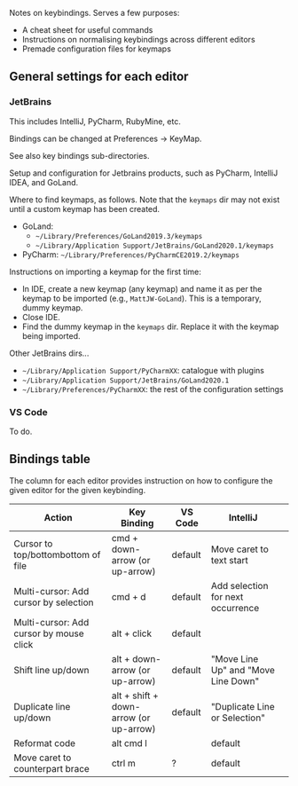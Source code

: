 Notes on keybindings. Serves a few purposes:

- A cheat sheet for useful commands
- Instructions on normalising keybindings across different editors
- Premade configuration files for keymaps


## General settings for each editor

### JetBrains

This includes IntelliJ, PyCharm, RubyMine, etc.

Bindings can be changed at Preferences -> KeyMap.

See also key bindings sub-directories.

Setup and configuration for Jetbrains products, such as PyCharm, IntelliJ IDEA, and GoLand.

Where to find keymaps, as follows. Note that the `keymaps` dir may not exist until a custom keymap
has been created.

- GoLand:
  -  `~/Library/Preferences/GoLand2019.3/keymaps`
  -  `~/Library/Application Support/JetBrains/GoLand2020.1/keymaps`
- PyCharm: `~/Library/Preferences/PyCharmCE2019.2/keymaps`

Instructions on importing a keymap for the first time:

- In IDE, create a new keymap (any keymap) and name it as per the keymap to be imported (e.g.,
  `MattJW-GoLand`). This is a temporary, dummy keymap.
- Close IDE.
- Find the dummy keymap in the `keymaps` dir. Replace it with the keymap being imported.

Other JetBrains dirs...

- `~/Library/Application Support/PyCharmXX`: catalogue with plugins
- `~/Library/Application Support/JetBrains/GoLand2020.1`
- `~/Library/Preferences/PyCharmXX`: the rest of the configuration settings

### VS Code

To do.

## Bindings table

The column for each editor provides instruction on how to configure the given editor for
the given keybinding.

| Action | Key Binding | VS Code | IntelliJ |  |
|--------------------------|------------------|----------|---------|---|
| Cursor to top/bottombottom of file | cmd + down-arrow (or up-arrow) | default  | Move caret to text start |  |
| Multi-cursor: Add cursor by selection | cmd + d | default  | Add selection for next occurrence |  |
| Multi-cursor: Add cursor by mouse click | alt + click | default  |  |  |
| Shift line up/down | alt + down-arrow (or up-arrow) | default  | "Move Line Up" and "Move Line Down" |  |
| Duplicate line up/down | alt + shift + down-arrow (or up-arrow) | default  | "Duplicate Line or Selection" |  |
| Reformat code | alt cmd l |   | default |  |
| Move caret to counterpart brace | ctrl m | ? | default |
